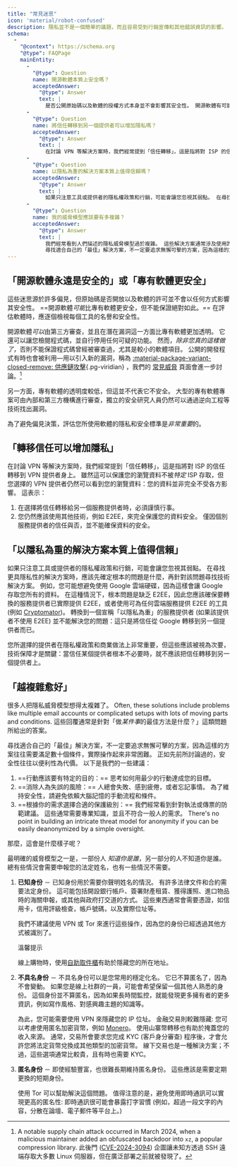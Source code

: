 ```yaml
---
title: "常見迷思"
icon: 'material/robot-confused'
description: 隱私並不是一個簡單的議題，而且容易受到行銷宣傳和其他錯誤資訊的影響。
schema:
  - 
    "@context": https://schema.org
    "@type": FAQPage
    mainEntity:
      - 
        "@type": Question
        name: 開源軟體本質上安全嗎？
        acceptedAnswer:
          "@type": Answer
          text: |
            是否公開原始碼以及軟體的授權方式本身並不會影響其安全性。 開源軟體有可能比專有軟體更安全，但絕對不能保證一定如此。 評估軟體時，應該根據個別情況來評估每個工具的名譽和安全性。
      - 
        "@type": Question
        name: 將信任轉移到另一個提供者可以增加隱私嗎？
        acceptedAnswer:
          "@type": Answer
          text: |
            在討論 VPN 等解決方案時，我們經常提到「信任轉移」，這是指將對 ISP 的信任轉移到 VPN 提供者身上。 雖然這可以保護您的瀏覽資料不被 ISP 存取，但您選擇的 VPN 提供者仍然可以看到您的瀏覽資料：您的資料並非完全不受各方影響。
      - 
        "@type": Question
        name: 以隱私為重的解決方案本質上值得信賴嗎？
        acceptedAnswer:
          "@type": Answer
          text: |
            如果只注意工具或提供者的隱私權政策和行銷，可能會讓您忽視其弱點。 在尋找更具隱私性的解決方案時，應該先確定根本的問題是什麼，再針對該問題尋找技術解決方案。 例如，您可能想避免使用 Google 雲端硬碟，因為這樣會讓 Google 存取您所有的資料。 在這種情況下，根本問題是缺乏 E2EE，因此您應該確保您要轉換的服務提供者已實際提供 E2EE，或者使用可為任何雲端服務提供 E2EE 的工具 (例如 Cryptomator)。 轉換到一個宣稱「以隱私為重」的服務提供者 (如果該提供者不使用 E2EE) 並不能解決您的問題：這只是將信任從 Google 轉移到該提供者而已。
      - 
        "@type": Question
        name: 我的威脅模型應該要有多複雜？
        acceptedAnswer:
          "@type": Answer
          text: |
            我們經常看到人們描述的隱私威脅模型過於複雜。 這些解決方案通常涉及使用許多不同的電子郵件帳號或複雜的設定，其中包含許多變數和條件。 這類問題的回答大多類似於「做X的最佳方法是什麼？」。
            尋找適合自己的「最佳」解決方案，不一定要追求無懈可擊的方案，因為這樣的方案往往需要滿足數十個條件，實際操作起來非常困難。 正如先前所討論過的，安全性往往以便利性為代價。
---
```


## 「開源軟體永遠是安全的」或「專有軟體更安全」

這些迷思源於許多偏見，但原始碼是否開放以及軟體的許可並不會以任何方式影響其安全性。 ==開源軟體*可能*比專有軟體更安全，但不能保證絕對如此。== 在評估軟體時，應逐個檢視每個工具的名譽和安全性。

開源軟體*可以*由第三方審查，並且在潛在漏洞這一方面比專有軟體更加透明。 它還可以讓您檢閱程式碼，並自行停用任何可疑的功能。 然而，*除非您真的這樣做了*，否則不能保證程式碼曾經被審查過，尤其是較小的軟體項目。 公開的開發程式有時也會被利用—用以引入新的漏洞，稱為 [:material-package-variant-closed-remove: 供應鏈攻擊](common-threats.md#attacks-against-certain-organizations ""){.pg-viridian} ，我們的 [常見威脅](common-threats.md) 頁面會進一步討論。[^1]

另一方面，專有軟體的透明度較低，但這並不代表它不安全。 大型的專有軟體專案可由內部和第三方機構進行審查，獨立的安全研究人員仍然可以通過逆向工程等技術找出漏洞。

為了避免偏見決策，評估您所使用軟體的隱私和安全標準是*非常重要*的。

## 「轉移信任可以增加隱私」

在討論 VPN 等解決方案時，我們經常提到「信任轉移」，這是指將對 ISP 的信任轉移到 VPN 提供者身上。 雖然這可以保護您的瀏覽資料不被*特定* ISP 存取，但您選擇的 VPN 提供者仍然可以看到您的瀏覽資料：您的資料並非完全不受各方影響。 這表示：

1. 在選擇將信任轉移給另一個服務提供者時，必須謹慎行事。
2. 您仍然應該使用其他技術，例如 E2EE，來完全保護您的資料安全。 僅因個別服務提供者的信任與否，並不能確保資料的安全。

## 「以隱私為重的解決方案本質上值得信賴」

如果只注意工具或提供者的隱私權政策和行銷，可能會讓您忽視其弱點。 在尋找更具隱私性的解決方案時，應該先確定根本的問題是什麼，再針對該問題尋找技術解決方案。 例如，您可能想避免使用 Google 雲端硬碟，因為這樣會讓 Google 存取您所有的資料。 在這種情況下，根本問題是缺乏 E2EE，因此您應該確保要轉換的服務提供者已實際提供 E2EE，或者使用可為任何雲端服務提供 E2EE 的工具 (例如 [Cryptomator](../encryption.md#cryptomator-cloud))。 轉換到一個宣稱「以隱私為重」的服務提供者 (如果該提供者不使用 E2EE) 並不能解決您的問題：這只是將信任從 Google 轉移到另一個提供者而已。

您所選擇的提供者在隱私權政策和商業做法上非常重要，但這些應該被視為次要，技術保障才是關鍵：當信任某個提供者根本不必要時，就不應該把信任轉移到另一個提供者上。

## 「越複雜愈好」

很多人把隱私威脅模型想得太複雜了。 Often, these solutions include problems like multiple email accounts or complicated setups with lots of moving parts and conditions. 這些回覆通常是針對「做*某件事*的最佳方法是什麼？」這類問題所給出的答案。

尋找適合自己的「最佳」解決方案，不一定要追求無懈可擊的方案，因為這樣的方案往往需要滿足數十個條件，實際操作起來非常困難。 正如先前所討論過的，安全性往往以便利性為代價。 以下是我們的一些建議：

1. ==行動應該要有特定的目的：== 思考如何用最少的行動達成您的目標。
2. ==消除人為失誤的風險：== 人總會失敗、感到疲倦，或者忘記事情。 為了維持安全性，請避免依賴大腦記憶的手動流程和條件。
3. ==根據你的需求選擇合適的保護級別：== 我們經常看到針對執法或傳票的防範建議。 這些通常需要專業知識，並且不符合一般人的需求。 There's no point in building an intricate threat model for anonymity if you can be easily deanonymized by a simple oversight.

那麼，這會是什麼樣子呢？

最明確的威脅模型之一是，一部份人 *知道你是誰*，另一部分的人不知道你是誰。 總有些情況會需要申報您的法定姓名，也有一些情況不需要。

1. **已知身份** － 已知身份用於需要你聲明姓名的情況。 有許多法律文件和合約需要法定身份。 這可能包括開設銀行帳戶、簽署財產租賃、獲得護照、進口物品時的海關申報，或其他與政府打交道的方式。 這些東西通常會需要憑證，如信用卡，信用評級檢查，帳戶號碼，以及實際位址等。

    我們不建議使用 VPN 或 Tor 來進行這些操作，因為您的身份已經透過其他方式被識別了。

    <div class="admonition tip" markdown>
    <p class="admonition-title">溫馨提示</p>

    線上購物時，使用[自助取件櫃](https://zh.wikipedia.org/zh-tw/%E6%99%BA%E8%83%BD%E5%BF%AB%E9%81%9E%E6%AB%83)有助於隱藏您的所在地址。

    </div>

2. **不具名身份** － 不具名身份可以是您常用的穩定化名。 它已不算匿名了，因為不會變動。 如果您是線上社群的一員，可能會希望保留一個其他人熟悉的身份。 這個身份並不算匿名，因為如果長時間監控，就能發現更多擁有者的更多資訊，例如寫作風格、對感興趣主題的知識等。

    為此，您可能需要使用 VPN 來隱藏您的 IP 位址。 金融交易則較難隱藏: 您可以考慮使用匿名加密貨幣，例如 [Monero](../cryptocurrency.md#monero)。 使用山寨幣轉移也有助於掩蓋您的收入來源。 通常，交易所會要求您完成 KYC (客戶身分審查) 程序後，才會允許您將法定貨幣兌換成其他類型的加密貨幣。 線下交易也是一種解決方案；不過，這些選項通常比較貴，且有時也需要 KYC。

3. **匿名身份** － 即使經驗豐富，也很難長期維持匿名身份。 這些應該是需要定期更換的短期身份。

    使用 Tor 可以幫助解決這個問題。 值得注意的是，避免使用即時通訊可以實現更高的匿名性: 即時通訊很可能會暴露打字習慣 (例如，超過一段文字的內容，分散在論壇、電子郵件等平台上。)

[^1]: A notable supply chain attack occurred in March 2024, when a malicious maintainer added an obfuscated backdoor into `xz`, a popular compression library. 此後門 ([CVE-2024-3094](https://cve.org/CVERecord?id=CVE-2024-3094)) 企圖讓未知方透過 SSH 遠端存取大多數 Linux 伺服器，但在廣泛部署之前就被發現了。
